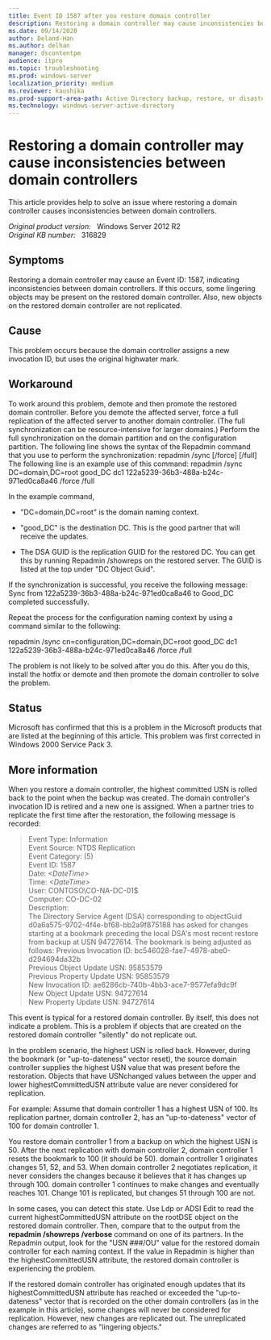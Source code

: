```yaml
---
title: Event ID 1587 after you restore domain controller
description: Restoring a domain controller may cause inconsistencies between domain controllers. If this occurs, some lingering objects may be present on the restored domain controller. Also, new objects on the restored domain controller are not replicated. This article suggests a workaround correct the problem.
ms.date: 09/14/2020
author: Deland-Han
ms.author: delhan
manager: dscontentpm
audience: itpro
ms.topic: troubleshooting
ms.prod: windows-server
localization_priority: medium
ms.reviewer: kaushika
ms.prod-support-area-path: Active Directory backup, restore, or disaster recovery
ms.technology: windows-server-active-directory 
---
```

# Restoring a domain controller may cause inconsistencies between domain controllers

This article provides help to solve an issue where restoring a domain controller causes inconsistencies between domain controllers.

_Original product version:_ &nbsp; Windows Server 2012 R2  
_Original KB number:_ &nbsp; 316829

## Symptoms

Restoring a domain controller may cause an Event ID: 1587, indicating inconsistencies between domain controllers. If this occurs, some lingering objects may be present on the restored domain controller. Also, new objects on the restored domain controller are not replicated. 

## Cause

This problem occurs because the domain controller assigns a new invocation ID, but uses the original highwater mark.

## Workaround

To work around this problem, demote and then promote the restored domain controller. Before you demote the affected server, force a full replication of the affected server to another domain controller. (The full synchronization can be resource-intensive for larger domains.) Perform the full synchronization on the domain partition and on the configuration partition. The following line shows the syntax of the Repadmin command that you use to perform the synchronization: repadmin /sync <Naming Context> <Dest DC> <Source DC GUID> [/force] [/full] 
The following line is an example use of this command: repadmin /sync DC=domain,DC=root good_DC dc1 122a5239-36b3-488a-b24c-971ed0ca8a46 /force /full 

In the example command,
- "DC=domain,DC=root" is the domain naming context.

- "good_DC" is the destination DC. This is the good partner that will receive the updates.
- The DSA GUID is the replication GUID for the restored DC. You can get this by running Repadmin /showreps on the restored server. The GUID is listed at the top under "DC Object Guid".

If the synchronization is successful, you receive the following message: Sync from 122a5239-36b3-488a-b24c-971ed0ca8a46 to Good_DC completed successfully.

Repeat the process for the configuration naming context by using a command similar to the following:

repadmin /sync cn=configuration,DC=domain,DC=root good_DC dc1 122a5239-36b3-488a-b24c-971ed0ca8a46 /force /full 

The problem is not likely to be solved after you do this. After you do this, install the hotfix or demote and then promote the domain controller to solve the problem.

## Status

Microsoft has confirmed that this is a problem in the Microsoft products that are listed at the beginning of this article. This problem was first corrected in Windows 2000 Service Pack 3. 

## More information

When you restore a domain controller, the highest committed USN is rolled back to the point when the backup was created. The domain controller's invocation ID is retired and a new one is assigned. When a partner tries to replicate the first time after the restoration, the following message is recorded:

> Event Type: Information  
Event Source: NTDS Replication  
Event Category: (5)  
Event ID: 1587  
Date: *\<DateTime>*  
Time: *\<DateTime>*  
User: CONTOSO\\CO-NA-DC-01$  
Computer: CO-DC-02  
Description:  
The Directory Service Agent (DSA) corresponding to objectGuid   d0a6a575-9702-4f4e-bf68-bb2a9f875188 has asked for changes starting at a bookmark preceding the local DSA's most recent restore from backup at USN 94727614. The bookmark is being adjusted as follows: Previous Invocation ID: bc546028-fae7-4978-abe0-d294694da32b  
Previous Object Update USN: 95853579  
Previous Property Update USN: 95853579  
New Invocation ID: ae6286cb-740b-4bb3-ace7-9577efa9dc9f  
New Object Update USN: 94727614  
New Property Update USN: 94727614  

This event is typical for a restored domain controller. By itself, this does not indicate a problem. This is a problem if objects that are created on the restored domain controller "silently" do not replicate out.

In the problem scenario, the highest USN is rolled back. However, during the bookmark (or "up-to-dateness" vector reset), the source domain controller supplies the highest USN value that was present before the restoration. Objects that have USNchanged values between the upper and lower highestCommittedUSN attribute value are never considered for replication.

For example: Assume that domain controller 1 has a highest USN of 100. Its replication partner, domain controller 2, has an "up-to-dateness" vector of 100 for domain controller 1.

You restore domain controller 1 from a backup on which the highest USN is 50. After the next replication with domain controller 2, domain controller 1 resets the bookmark to 100 (it should be 50). domain controller 1 originates changes 51, 52, and 53. When domain controller 2 negotiates replication, it never considers the changes because it believes that it has changes up through 100. domain controller 1 continues to make changes and eventually reaches 101. Change 101 is replicated, but changes 51 through 100 are not.

In some cases, you can detect this state. Use Ldp or ADSI Edit to read the current highestCommittedUSN attribute on the rootDSE object on the restored domain controller. Then, compare that to the output from the **repadmin /showreps /verbose** command on one of its partners. In the Repadmin output, look for the "USN ###/OU" value for the restored domain controller for each naming context. If the value in Repadmin is higher than the highestCommittedUSN attribute, the restored domain controller is experiencing the problem.

If the restored domain controller has originated enough updates that its highestCommittedUSN attribute has reached or exceeded the "up-to-dateness" vector that is recorded on the other domain controllers (as in the example in this article), some changes will never be considered for replication. However, new changes are replicated out. The unreplicated changes are referred to as "lingering objects."
